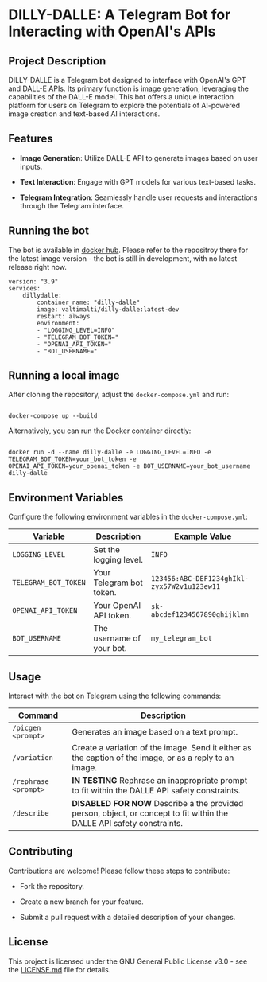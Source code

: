 
  

# DILLY-DALLE: A Telegram Bot for Interacting with OpenAI's APIs

  

## Project Description

DILLY-DALLE is a Telegram bot designed to interface with OpenAI's GPT and DALL-E APIs. Its primary function is image generation, leveraging the capabilities of the DALL-E model. This bot offers a unique interaction platform for users on Telegram to explore the potentials of AI-powered image creation and text-based AI interactions.

  

## Features

-  **Image Generation**: Utilize DALL-E API to generate images based on user inputs.

-  **Text Interaction**: Engage with GPT models for various text-based tasks.

-  **Telegram Integration**: Seamlessly handle user requests and interactions through the Telegram interface.

  
## Running the bot

The bot is available in [docker hub](https://hub.docker.com/repository/docker/valtimalti/dilly-dalle/general). Please refer to the repositroy there for the latest image version - the bot is still in development, with no latest release right now.

```
version: "3.9"
services:
	dillydalle:
		container_name: "dilly-dalle"
		image: valtimalti/dilly-dalle:latest-dev
		restart: always
		environment:
		- "LOGGING_LEVEL=INFO"
		- "TELEGRAM_BOT_TOKEN="
		- "OPENAI_API_TOKEN="
		- "BOT_USERNAME="
```

## Running a local image

After cloning the repository, adjust the  `docker-compose.yml` and run:

```

docker-compose up --build

```

Alternatively, you can run the Docker container directly:

```

docker run -d --name dilly-dalle -e LOGGING_LEVEL=INFO -e TELEGRAM_BOT_TOKEN=your_bot_token -e OPENAI_API_TOKEN=your_openai_token -e BOT_USERNAME=your_bot_username dilly-dalle

```

  
  

## Environment Variables

Configure the following environment variables in the `docker-compose.yml`:

  

| Variable | Description | Example Value |
|----------------------|-------------------------------------|---------------------|
| `LOGGING_LEVEL` | Set the logging level. | `INFO` |
| `TELEGRAM_BOT_TOKEN` | Your Telegram bot token. | `123456:ABC-DEF1234ghIkl-zyx57W2v1u123ew11` |
| `OPENAI_API_TOKEN` | Your OpenAI API token. | `sk-abcdef1234567890ghijklmn` |
| `BOT_USERNAME` | The username of your bot. | `my_telegram_bot` |


## Usage

Interact with the bot on Telegram using the following commands:

  

| Command | Description |
|--|--|
| `/picgen <prompt>` | Generates an image based on a text prompt. |
| `/variation ` | Create a variation of the image. Send it either as the caption of the image, or as a reply to an image. |
 | `/rephrase <prompt>` |  **IN TESTING** Rephrase an inappropriate prompt to fit within the DALLE API safety constraints. |
| `/describe` | **DISABLED FOR NOW** Describe a the provided person, object, or concept to fit within the DALLE API safety constraints. |
 



  

## Contributing

Contributions are welcome! Please follow these steps to contribute:

- Fork the repository.

- Create a new branch for your feature.

- Submit a pull request with a detailed description of your changes.

  

## License

This project is licensed under the GNU General Public License v3.0 - see the [LICENSE.md](LICENSE.md) file for details.